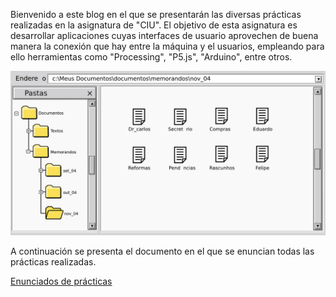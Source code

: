 Bienvenido a este blog en el que se presentarán las diversas prácticas realizadas en la asignatura de "CIU". El objetivo de esta asignatura es desarrollar aplicaciones cuyas interfaces de usuario aprovechen de buena manera la conexión que hay entre la máquina y el usuarios, empleando para ello herramientas como "Processing", "P5.js", "Arduino", entre otros.

![](images/logo.png "Ejemplo de interfaz de usuario")

A continuación se presenta el documento en el que se enuncian todas las prácticas realizadas.

[Enunciados de prácticas](https://ncvt-aep.ulpgc.es/cv/ulpgctp21/pluginfile.php/412240/mod_resource/content/37/CIU_Pr_cticas.pdf)

